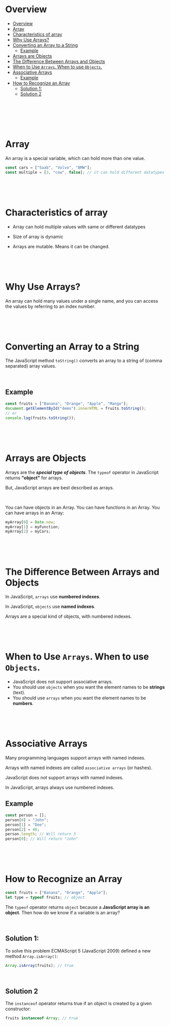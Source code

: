 # Overview

- [Overview](#overview)
- [Array](#array)
- [Characteristics of array](#characteristics-of-array)
- [Why Use Arrays?](#why-use-arrays)
- [Converting an Array to a String](#converting-an-array-to-a-string)
  - [Example](#example)
- [Arrays are Objects](#arrays-are-objects)
- [The Difference Between Arrays and Objects](#the-difference-between-arrays-and-objects)
- [When to Use `Arrays`. When to use `Objects`.](#when-to-use-arrays-when-to-use-objects)
- [Associative Arrays](#associative-arrays)
  - [Example](#example-1)
- [How to Recognize an Array](#how-to-recognize-an-array)
  - [Solution 1:](#solution-1)
  - [Solution 2](#solution-2)

&nbsp;

&nbsp;

&nbsp;

# Array

An array is a special variable, which can hold more than one value.

```js
const cars = ["Saab", "Volvo", "BMW"];
const multiple = [3, "cow", false]; // it can hold different datatypes
```

&nbsp;

&nbsp;

# Characteristics of array

- Array can hold multiple values with same or different datatypes

- Size of array is dynamic

- Arrays are mutable. Means it can be changed.

&nbsp;

&nbsp;

# Why Use Arrays?

An array can hold many values under a single name, and you can access the values by referring to an index number.

&nbsp;

&nbsp;

# Converting an Array to a String

The JavaScript method `toString()` converts an array to a string of (comma separated) array values.

&nbsp;

## Example

```js
const fruits = ["Banana", "Orange", "Apple", "Mango"];
document.getElementById("demo").innerHTML = fruits.toString();
// or
console.log(fruits.toString());
```

&nbsp;

&nbsp;

# Arrays are Objects

Arrays are the **_special type of objects_**. The `typeof` operator in JavaScript returns **"object"** for arrays.

But, JavaScript arrays are best described as arrays.

&nbsp;

You can have objects in an Array. You can have functions in an Array. You can have arrays in an Array:

```js
myArray[0] = Date.now;
myArray[1] = myFunction;
myArray[2] = myCars;
```

&nbsp;

&nbsp;

# The Difference Between Arrays and Objects

In JavaScript, `arrays` use **numbered indexes**.

In JavaScript, `objects` use **named indexes**.

Arrays are a special kind of objects, with numbered indexes.

&nbsp;

&nbsp;

# When to Use `Arrays`. When to use `Objects`.

- JavaScript does not support associative arrays.
- You should use `objects` when you want the element names to be **strings** (text).
- You should use `arrays` when you want the element names to be **numbers**.

&nbsp;

&nbsp;

# Associative Arrays

Many programming languages support arrays with named indexes.

Arrays with named indexes are called `associative arrays` (or hashes).

JavaScript does not support arrays with named indexes.

In JavaScript, arrays always use numbered indexes.

## Example

```js
const person = [];
person[0] = "John";
person[1] = "Doe";
person[2] = 46;
person.length; // Will return 3
person[0]; // Will return "John"
```

&nbsp;

&nbsp;

# How to Recognize an Array

```js
const fruits = ["Banana", "Orange", "Apple"];
let type = typeof fruits; // object
```

The `typeof` operator returns `object` because a **JavaScript array is an object**. Then how do we know if a variable is an array?

&nbsp;

## Solution 1:

To solve this problem ECMAScript 5 (JavaScript 2009) defined a new method `Array.isArray()`:

```js
Array.isArray(fruits); // true
```

&nbsp;

## Solution 2

The `instanceof` operator returns true if an object is created by a given constructor:

```js
fruits instanceof Array; // true
```
